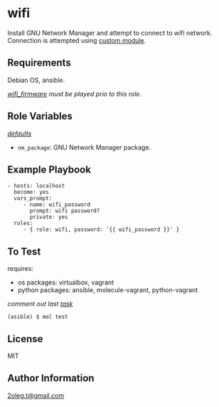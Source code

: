 wifi
====

Install GNU Network Manager and attempt to connect to wifi network.
Connection is attempted using
[custom module](../../plugins/modules/readme.md).

Requirements
------------

Debian OS, ansible.

*[wifi_firmware](../wifi_firmware/README.md) must be played prio to this role.*

Role Variables
--------------

*[defaults](./defaults/main.yml)*

- ```nm_package```: GNU Network Manager package. 

Example Playbook
----------------

    - hosts: localhost
      become: yes
      vars_prompt:
         - name: wifi_password
           prompt: wifi password?
           private: yes
      roles:
         - { role: wifi, password: '{{ wifi_password }}' }

To Test
-------

requires:
- os packages: virtualbox, vagrant
- python packages: ansible, molecule-vagrant, python-vagrant

*comment out last [task](./tasks/main.yml)*

```(asible) $ mol test```

License
-------

MIT

Author Information
------------------

2oleg.t@gmail.com
